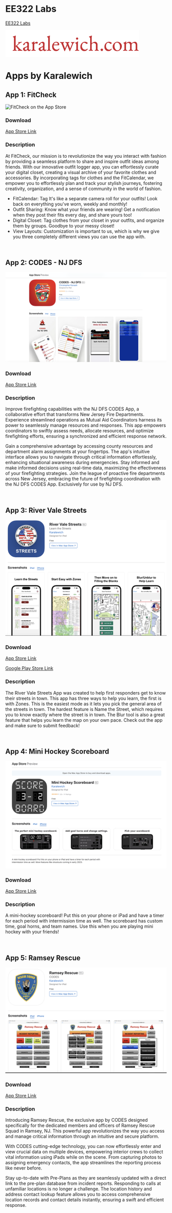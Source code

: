 # EE322 Labs
[EE322 Labs](https://github.com/vkaralewich/ee322)


![Karalewich Logo](karalewich.png)
# Apps by Karalewich


## App 1: FitCheck

![FitCheck on the App Store](3PhoneScreen.png)

### Download
[App Store Link](https://apps.apple.com/us/app/fitcheck-outfit-of-the-day/id1616665542)


### Description
At FitCheck, our mission is to revolutionize the way you interact with fashion by providing a seamless platform to share and inspire outfit ideas among friends. With our innovative outfit logger app, you can effortlessly curate your digital closet, creating a visual archive of your favorite clothes and accessories. By incorporating tags for clothes and the FitCalendar, we empower you to effortlessly plan and track your stylish journeys, fostering creativity, organization, and a sense of community in the world of fashion.

- FitCalendar: ​​​​Tag It's like a separate camera roll for your outfits! Look back on everything you've worn, weekly and monthly!
- Outfit Sharing: ​Know what your friends are wearing! Get a notification when they post their fits every day, and share yours too!
- Digital Closet: ​Tag clothes from your closet in your outfits, and organize them by groups. Goodbye to your messy closet!
- View Layouts: ​Customization is important to us, which is why we give you three completely different views you can use the app with.

<br>

## App 2: CODES - NJ DFS

![NJDFS](dfs.png)

### Download
[App Store Link](https://apps.apple.com/us/app/codes-nj-dfs/id6457414055)


### Description
Improve firefighting capabilities with the NJ DFS CODES App, a collaborative effort that transforms New Jersey Fire Departments. Experience streamlined operations as Mutual Aid Coordinators harness its power to seamlessly manage resources and responses. This app empowers coordinators to swiftly assess needs, allocate resources, and optimize firefighting efforts, ensuring a synchronized and efficient response network.

Gain a comprehensive advantage by accessing county resources and department alarm assignments at your fingertips. The app's intuitive interface allows you to navigate through critical information effortlessly, enhancing situational awareness during emergencies. Stay informed and make informed decisions using real-time data, maximizing the effectiveness of your firefighting strategies. Join the league of proactive fire departments across New Jersey, embracing the future of firefighting coordination with the NJ DFS CODES App. Exclusively for use by NJ DFS.

<br>

## App 3: River Vale Streets

![NJDFS](streets.png)

### Download
[App Store Link](https://apps.apple.com/us/app/river-vale-streets/id6462086759)

[Google Play Store Link](https://play.google.com/store/apps/details?id=com.vkaralewich.RiverValeStreets&pcampaignid=web_share)


### Description
The River Vale Streets App was created to help first responders get to know their streets in town. This app has three ways to help you learn, the first is with Zones. This is the easiest mode as it lets you pick the general area of the streets in town. The hardest feature is Name the Street, which requires you to know exactly where the street is in town. The Blur tool is also a great feature that helps you learn the map on your own pace. Check out the app and make sure to submit feedback!

<br>

## App 4: Mini Hockey Scoreboard

![Mini Hockey Scoreboard](miniHockeyScoreboard.png)

### Download
[App Store Link](https://apps.apple.com/us/app/mini-hockey-scoreboard/id1626358252)


### Description
A mini-hockey scoreboard! Put this on your phone or iPad and have a timer for each period with intermission time as well. The scoreboard has custom time, goal horns, and team names. Use this when you are playing mini hockey with your friends!

<br>

## App 5: Ramsey Rescue

![Ramsey Rescue](ramseyRescue.png)

### Download
[App Store Link](https://apps.apple.com/us/app/ramsey-rescue/id6453687364)


### Description
Introducing Ramsey Rescue, the exclusive app by CODES designed specifically for the dedicated members and officers of Ramsey Rescue Squad in Ramsey, NJ. This powerful app revolutionizes the way you access and manage critical information through an intuitive and secure platform.


With CODES cutting-edge technology, you can now effortlessly enter and view crucial data on multiple devices, empowering interior crews to collect vital information using iPads while on the scene. From capturing photos to assigning emergency contacts, the app streamlines the reporting process like never before.


Stay up-to-date with Pre-Plans as they are seamlessly updated with a direct link to the pre-plan database from incident reports. Responding to calls at unfamiliar locations is no longer a challenge. The location history and address contact lookup feature allows you to access comprehensive location records and contact details instantly, ensuring a swift and efficient response.
